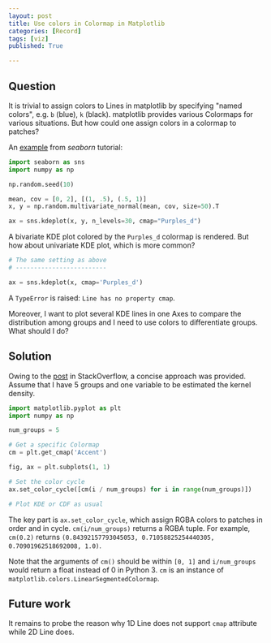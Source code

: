 ```yaml
---
layout: post
title: Use colors in Colormap in Matplotlib
categories: [Record]
tags: [viz]
published: True

---
```

## Question

It is trivial to assign colors to Lines in matplotlib by specifying "named colors", e.g. `b` (blue), `k` (black). matplotlib provides various Colormaps for various situations. But how could one assign colors in a colormap to patches?

An [example](http://stanford.edu/~mwaskom/software/seaborn/generated/seaborn.kdeplot.html#seaborn.kdeplot) from *seaborn* tutorial:

```python
import seaborn as sns
import numpy as np

np.random.seed(10)

mean, cov = [0, 2], [(1, .5), (.5, 1)]
x, y = np.random.multivariate_normal(mean, cov, size=50).T

ax = sns.kdeplot(x, y, n_levels=30, cmap="Purples_d")
```

A bivariate KDE plot colored by the `Purples_d` colormap is rendered. But how about univariate KDE plot, which is more common?

```python
# The same setting as above
# -------------------------

ax = sns.kdeplot(x, cmap='Purples_d')
```

A `TypeError` is raised: `Line has no property cmap`. 

Moreover, I want to plot several KDE lines in one Axes to compare the distribution among groups and I need to use colors to differentiate groups. What should I do?


## Solution

Owing to the [post](http://stackoverflow.com/questions/8389636/creating-over-20-unique-legend-colors-using-matplotlib/8391452#8391452) in StackOverflow, a concise approach was provided. Assume that I have 5 groups and one variable to be estimated the kernel density.

```python
import matplotlib.pyplot as plt
import numpy as np

num_groups = 5

# Get a specific Colormap
cm = plt.get_cmap('Accent')

fig, ax = plt.subplots(1, 1)

# Set the color cycle
ax.set_color_cycle([cm(i / num_groups) for i in range(num_groups)])

# Plot KDE or CDF as usual
```

The key part is `ax.set_color_cycle`, which assign RGBA colors to patches in order and in cycle. `cm(i/num_groups)` returns a RGBA tuple. For example, `cm(0.2)` returns `(0.84392157793045053, 0.71058825254440305, 0.70901962518692008, 1.0)`.

Note that the arguments of `cm()` should be within `[0, 1]` and `i/num_groups` would return a float instead of 0 in Python 3. `cm` is an instance of `matplotlib.colors.LinearSegmentedColormap`.


## Future work

It remains to probe the reason why 1D Line does not support `cmap` attribute while 2D Line does.

